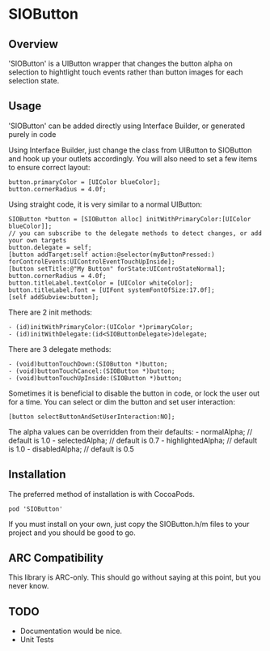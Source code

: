 # SIOButton

## Overview

'SIOButton' is a UIButton wrapper that changes the button alpha on selection to hightlight touch events rather than button images for each selection state.

## Usage

'SIOButton' can be added directly using Interface Builder, or generated purely in code

Using Interface Builder, just change the class from UIButton to SIOButton and hook up your outlets accordingly. You will also need to set a few items to ensure correct layout:
  
	button.primaryColor = [UIColor blueColor];
	button.cornerRadius = 4.0f;

Using straight code, it is very similar to a normal UIButton:

	SIOButton *button = [SIOButton alloc] initWithPrimaryColor:[UIColor blueColor]];
	// you can subscribe to the delegate methods to detect changes, or add your own targets
	button.delegate = self;
	[button addTarget:self action:@selector(myButtonPressed:) forControlEvents:UIControlEventTouchUpInside];
	[button setTitle:@"My Button" forState:UIControStateNormal];
	button.cornerRadius = 4.0f;
	button.titleLabel.textColor = [UIColor whiteColor];
	button.titleLabel.font = [UIFont systemFontOfSize:17.0f];
	[self addSubview:button];
	
There are 2 init methods:

	- (id)initWithPrimaryColor:(UIColor *)primaryColor;
	- (id)initWithDelegate:(id<SIOButtonDelegate>)delegate;

There are 3 delegate methods:

	- (void)buttonTouchDown:(SIOButton *)button;
	- (void)buttonTouchCancel:(SIOButton *)button;
	- (void)buttonTouchUpInside:(SIOButton *)button;

Sometimes it is beneficial to disable the button in code, or lock the user out for a time. You can select or dim the button and set user interaction:

	[button selectButtonAndSetUserInteraction:NO];
	
The alpha values can be overridden from their defaults:
	- normalAlpha; // default is 1.0
	- selectedAlpha; // default is 0.7
	- highlightedAlpha; // default is 1.0
	- disabledAlpha; // default is 0.5

## Installation

The preferred method of installation is with CocoaPods.

	pod 'SIOButton'
	
If you must install on your own, just copy the SIOButton.h/m files to your project and you should be good to go.

## ARC Compatibility

This library is ARC-only. This should go without saying at this point, but you never know.

## TODO

- Documentation would be nice.
- Unit Tests
